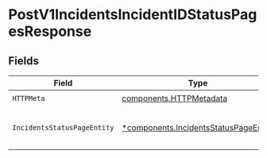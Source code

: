 # PostV1IncidentsIncidentIDStatusPagesResponse


## Fields

| Field                                                                                         | Type                                                                                          | Required                                                                                      | Description                                                                                   |
| --------------------------------------------------------------------------------------------- | --------------------------------------------------------------------------------------------- | --------------------------------------------------------------------------------------------- | --------------------------------------------------------------------------------------------- |
| `HTTPMeta`                                                                                    | [components.HTTPMetadata](../../models/components/httpmetadata.md)                            | :heavy_check_mark:                                                                            | N/A                                                                                           |
| `IncidentsStatusPageEntity`                                                                   | [*components.IncidentsStatusPageEntity](../../models/components/incidentsstatuspageentity.md) | :heavy_minus_sign:                                                                            | Add a status page to an incident.                                                             |